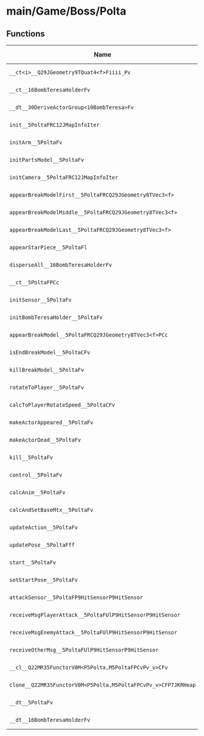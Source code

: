 # main/Game/Boss/Polta

## Functions

| Name | Address | Match % |
|------|---------|---------|
| `__ct<i>__Q29JGeometry9TQuat4<f>Fiiii_Pv` | `0x8006E654` | :x: (0.0%) |
| `__ct__16BombTeresaHolderFv` | `0x8006E6C4` | :x: (0.0%) |
| `__dt__30DeriveActorGroup<10BombTeresa>Fv` | `0x8006E778` | :x: (0.0%) |
| `init__5PoltaFRC12JMapInfoIter` | `0x8006E7D4` | :x: (0.0%) |
| `initArm__5PoltaFv` | `0x8006E9A8` | :x: (0.0%) |
| `initPartsModel__5PoltaFv` | `0x8006EA88` | :x: (0.0%) |
| `initCamera__5PoltaFRC12JMapInfoIter` | `0x8006EB5C` | :x: (0.0%) |
| `appearBreakModelFirst__5PoltaFRCQ29JGeometry8TVec3<f>` | `0x8006EC14` | :x: (0.0%) |
| `appearBreakModelMiddle__5PoltaFRCQ29JGeometry8TVec3<f>` | `0x8006EC20` | :x: (0.0%) |
| `appearBreakModelLast__5PoltaFRCQ29JGeometry8TVec3<f>` | `0x8006EC2C` | :x: (0.0%) |
| `appearStarPiece__5PoltaFl` | `0x8006EC38` | :x: (0.0%) |
| `disperseAll__16BombTeresaHolderFv` | `0x8006ECC0` | :x: (0.0%) |
| `__ct__5PoltaFPCc` | `0x8006ED18` | :x: (0.0%) |
| `initSensor__5PoltaFv` | `0x8006EDE0` | :x: (0.0%) |
| `initBombTeresaHolder__5PoltaFv` | `0x8006EE3C` | :x: (0.0%) |
| `appearBreakModel__5PoltaFRCQ29JGeometry8TVec3<f>PCc` | `0x8006EEAC` | :x: (0.0%) |
| `isEndBreakModel__5PoltaCFv` | `0x8006EF08` | :x: (0.0%) |
| `killBreakModel__5PoltaFv` | `0x8006EF10` | :x: (0.0%) |
| `rotateToPlayer__5PoltaFv` | `0x8006EF24` | :x: (0.0%) |
| `calcToPlayerRotateSpeed__5PoltaCFv` | `0x8006EF64` | :x: (0.0%) |
| `makeActorAppeared__5PoltaFv` | `0x8006F050` | :x: (0.0%) |
| `makeActorDead__5PoltaFv` | `0x8006F054` | :x: (0.0%) |
| `kill__5PoltaFv` | `0x8006F058` | :x: (0.0%) |
| `control__5PoltaFv` | `0x8006F0D4` | :x: (0.0%) |
| `calcAnim__5PoltaFv` | `0x8006F0D8` | :x: (0.0%) |
| `calcAndSetBaseMtx__5PoltaFv` | `0x8006F0DC` | :x: (0.0%) |
| `updateAction__5PoltaFv` | `0x8006F0E4` | :x: (0.0%) |
| `updatePose__5PoltaFff` | `0x8006F0F8` | :x: (0.0%) |
| `start__5PoltaFv` | `0x8006F1C4` | :x: (0.0%) |
| `setStartPose__5PoltaFv` | `0x8006F200` | :x: (0.0%) |
| `attackSensor__5PoltaFP9HitSensorP9HitSensor` | `0x8006F24C` | :x: (0.0%) |
| `receiveMsgPlayerAttack__5PoltaFUlP9HitSensorP9HitSensor` | `0x8006F260` | :x: (0.0%) |
| `receiveMsgEnemyAttack__5PoltaFUlP9HitSensorP9HitSensor` | `0x8006F278` | :x: (0.0%) |
| `receiveOtherMsg__5PoltaFUlP9HitSensorP9HitSensor` | `0x8006F290` | :x: (0.0%) |
| `__cl__Q22MR35FunctorV0M<P5Polta,M5PoltaFPCvPv_v>CFv` | `0x8006F2A8` | :x: (0.0%) |
| `clone__Q22MR35FunctorV0M<P5Polta,M5PoltaFPCvPv_v>CFP7JKRHeap` | `0x8006F2D8` | :x: (0.0%) |
| `__dt__5PoltaFv` | `0x8006F340` | :x: (0.0%) |
| `__dt__16BombTeresaHolderFv` | `0x8006F39C` | :x: (0.0%) |